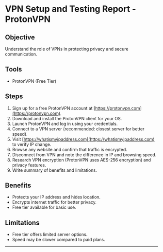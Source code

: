 # VPN Setup and Testing Report - ProtonVPN

## Objective
Understand the role of VPNs in protecting privacy and secure communication.

## Tools
- ProtonVPN (Free Tier)

## Steps
1. Sign up for a free ProtonVPN account at [https://protonvpn.com](https://protonvpn.com).
2. Download and install the ProtonVPN client for your OS.
3. Launch ProtonVPN and log in using your credentials.
4. Connect to a VPN server (recommended: closest server for better speed).
5. Visit [https://whatismyipaddress.com](https://whatismyipaddress.com) to verify IP change.
6. Browse any website and confirm that traffic is encrypted.
7. Disconnect from VPN and note the difference in IP and browsing speed.
8. Research VPN encryption (ProtonVPN uses AES-256 encryption) and privacy features.
9. Write summary of benefits and limitations.

## Benefits
- Protects your IP address and hides location.
- Encrypts internet traffic for better privacy.
- Free tier available for basic use.

## Limitations
- Free tier offers limited server options.
- Speed may be slower compared to paid plans.

---
